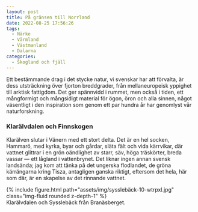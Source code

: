 ```yaml
---
layout: post
title: På gränsen till Norrland
date: 2022-08-25 17:56:26
tags: 
  - Närke 
  - Värmland 
  - Västmanland 
  - Dalarna 
categories: 
  - Skogland och fjäll
---
```


Ett bestämmande drag i det stycke natur, vi svenskar har att förvalta, är dess utsträckning över fjorton breddgrader, från mellaneuropeisk yppighet till arktisk fattigdom. Det ger spännvidd i rummet, men också i tiden, ett mångformigt och mångsidigt material för ögon, öron och alla sinnen, något väsentligt i den inspiration som genom ett par hundra år har genomlyst vår naturforskning.

### Klarälvdalen och Finnskogen

Klarälven slutar i Vänern med ett stort delta. Det är en hel socken, Hammarö, med kyrka, byar och gårdar, släta fält och vida kärrvikar, där vattnet glittrar i en grön oändlighet av starr, säv, höga träskörter, breda vassar &mdash; ett lågland i vattenbrynet. Det liknar ingen annan svensk landsända; jag kom att tänka på det ungerska flodlandet, de gröna kärrängarna kring Tisza, antagligen ganska riktigt, eftersom det hela, här som där, är en skapelse av det rinnande vattnet.

<div class="row mt-3">
    <div class="col-sm mt-3 mt-md-0">
        {% include figure.html path="assets/img/sysslebäck-10-wtrpxl.jpg" class="img-fluid rounded z-depth-1" %}
    </div>
</div>
<div class="caption">
    Klarälvdalen och Sysslebäck från Branäsberget.
</div>
